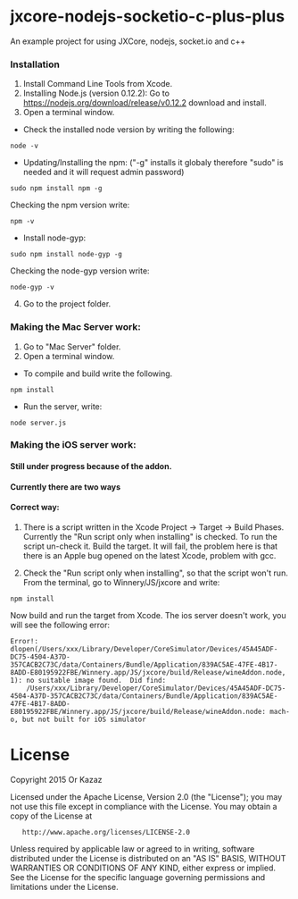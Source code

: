 # jxcore-nodejs-socketio-c-plus-plus
An example project for using JXCore, nodejs, socket.io and c++

### Installation
1. Install Command Line Tools from Xcode.
2. Installing Node.js (version 0.12.2):
Go to https://nodejs.org/download/release/v0.12.2 download and install.
3. Open a terminal window.
* Check the installed node version by writing the following:
```
node -v
```
* Updating/Installing the npm:
("-g" installs it globaly therefore "sudo" is needed and it will request admin password)
```
sudo npm install npm -g
```
Checking the npm version write:
```
npm -v
```
* Install node-gyp:
```
sudo npm install node-gyp -g
```
Checking the node-gyp version write:
```
node-gyp -v
```
4. Go to the project folder.

### Making the Mac Server work:
1. Go to "Mac Server" folder.
2. Open a terminal window.
* To compile and build write the following.
```
npm install
```
* Run the server, write:
```
node server.js
```
### Making the iOS server work:
#### Still under progress because of the addon.
#### Currently there are two ways
#### Correct way:
1. There is a script written in the Xcode Project -> Target -> Build Phases.
Currently the "Run script only when installing" is checked. To run the script un-check it. Build the target. It will fail, the problem here is that there is an Apple bug opened on the latest Xcode, problem with gcc.

2. Check the "Run script only when installing", so that the script won't run. From the terminal, go to Winnery/JS/jxcore and write:
```
npm install
```
Now build and run the target from Xcode. The ios server doesn't work, you will see the following error:
```
Error!: dlopen(/Users/xxx/Library/Developer/CoreSimulator/Devices/45A45ADF-DC75-4504-A37D-357CACB2C73C/data/Containers/Bundle/Application/839AC5AE-47FE-4B17-8ADD-E80195922FBE/Winnery.app/JS/jxcore/build/Release/wineAddon.node, 1): no suitable image found.  Did find:
	/Users/xxx/Library/Developer/CoreSimulator/Devices/45A45ADF-DC75-4504-A37D-357CACB2C73C/data/Containers/Bundle/Application/839AC5AE-47FE-4B17-8ADD-E80195922FBE/Winnery.app/JS/jxcore/build/Release/wineAddon.node: mach-o, but not built for iOS simulator
```

# License
Copyright 2015 Or Kazaz

   Licensed under the Apache License, Version 2.0 (the "License");
   you may not use this file except in compliance with the License.
   You may obtain a copy of the License at

       http://www.apache.org/licenses/LICENSE-2.0

   Unless required by applicable law or agreed to in writing, software
   distributed under the License is distributed on an "AS IS" BASIS,
   WITHOUT WARRANTIES OR CONDITIONS OF ANY KIND, either express or implied.
   See the License for the specific language governing permissions and
   limitations under the License.
